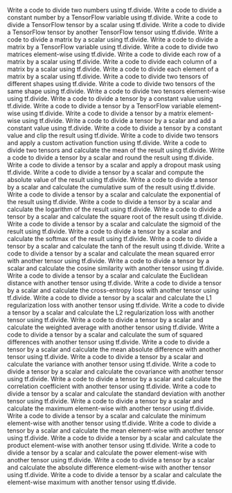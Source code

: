 Write a code to divide two numbers using tf.divide.
Write a code to divide a constant number by a TensorFlow variable using tf.divide.
Write a code to divide a TensorFlow tensor by a scalar using tf.divide.
Write a code to divide a TensorFlow tensor by another TensorFlow tensor using tf.divide.
Write a code to divide a matrix by a scalar using tf.divide.
Write a code to divide a matrix by a TensorFlow variable using tf.divide.
Write a code to divide two matrices element-wise using tf.divide.
Write a code to divide each row of a matrix by a scalar using tf.divide.
Write a code to divide each column of a matrix by a scalar using tf.divide.
Write a code to divide each element of a matrix by a scalar using tf.divide.
Write a code to divide two tensors of different shapes using tf.divide.
Write a code to divide two tensors of the same shape using tf.divide.
Write a code to divide two tensors element-wise using tf.divide.
Write a code to divide a tensor by a constant value using tf.divide.
Write a code to divide a tensor by a TensorFlow variable element-wise using tf.divide.
Write a code to divide a tensor by a matrix element-wise using tf.divide.
Write a code to divide a tensor by a scalar and add a constant value using tf.divide.
Write a code to divide a tensor by a constant value and clip the result using tf.divide.
Write a code to divide two tensors and apply a custom activation function using tf.divide.
Write a code to divide two tensors and calculate the mean of the result using tf.divide.
Write a code to divide a tensor by a scalar and round the result using tf.divide.
Write a code to divide a tensor by a scalar and apply a dropout mask using tf.divide.
Write a code to divide a tensor by a scalar and compute the absolute value of the result using tf.divide.
Write a code to divide a tensor by a scalar and calculate the cumulative sum of the result using tf.divide.
Write a code to divide a tensor by a scalar and calculate the exponential of the result using tf.divide.
Write a code to divide a tensor by a scalar and calculate the logarithm of the result using tf.divide.
Write a code to divide a tensor by a scalar and calculate the square root of the result using tf.divide.
Write a code to divide a tensor by a scalar and calculate the sigmoid of the result using tf.divide.
Write a code to divide a tensor by a scalar and calculate the softmax of the result using tf.divide.
Write a code to divide a tensor by a scalar and calculate the tanh of the result using tf.divide.
Write a code to divide a tensor by a scalar and calculate the mean squared error with another tensor using tf.divide.
Write a code to divide a tensor by a scalar and calculate the cosine similarity with another tensor using tf.divide.
Write a code to divide a tensor by a scalar and calculate the Euclidean distance with another tensor using tf.divide.
Write a code to divide a tensor by a scalar and calculate the cross-entropy loss with another tensor using tf.divide.
Write a code to divide a tensor by a scalar and calculate the L1 regularization loss with another tensor using tf.divide.
Write a code to divide a tensor by a scalar and calculate the L2 regularization loss with another tensor using tf.divide.
Write a code to divide a tensor by a scalar and calculate the weighted average with another tensor using tf.divide.
Write a code to divide a tensor by a scalar and calculate the sum of squared differences with another tensor using tf.divide.
Write a code to divide a tensor by a scalar and calculate the mean absolute difference with another tensor using tf.divide.
Write a code to divide a tensor by a scalar and calculate the variance with another tensor using tf.divide.
Write a code to divide a tensor by a scalar and calculate the covariance with another tensor using tf.divide.
Write a code to divide a tensor by a scalar and calculate the correlation coefficient with another tensor using tf.divide.
Write a code to divide a tensor by a scalar and calculate the standard deviation with another tensor using tf.divide.
Write a code to divide a tensor by a scalar and calculate the maximum element-wise with another tensor using tf.divide.
Write a code to divide a tensor by a scalar and calculate the minimum element-wise with another tensor using tf.divide.
Write a code to divide a tensor by a scalar and calculate the mean element-wise with another tensor using tf.divide.
Write a code to divide a tensor by a scalar and calculate the product element-wise with another tensor using tf.divide.
Write a code to divide a tensor by a scalar and calculate the power element-wise with another tensor using tf.divide.
Write a code to divide a tensor by a scalar and calculate the absolute difference element-wise with another tensor using tf.divide.
Write a code to divide a tensor by a scalar and calculate the element-wise maximum with another tensor using tf.divide.